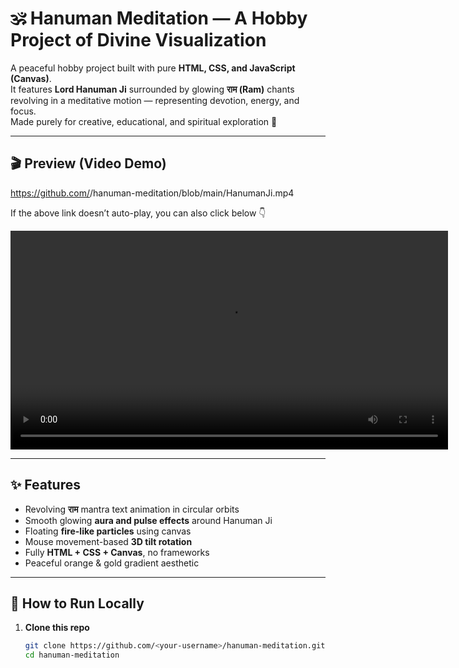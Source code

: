 # 🕉️ Hanuman Meditation — A Hobby Project of Divine Visualization

A peaceful hobby project built with pure **HTML, CSS, and JavaScript (Canvas)**.  
It features **Lord Hanuman Ji** surrounded by glowing **राम (Ram)** chants revolving in a meditative motion — representing devotion, energy, and focus.  
Made purely for creative, educational, and spiritual exploration 🌺

---

## 🎬 Preview (Video Demo)

https://github.com/<your-username>/hanuman-meditation/blob/main/HanumanJi.mp4

If the above link doesn’t auto-play, you can also click below 👇  

<video src="HanumanJi.mp4" controls width="700"></video>

---

## ✨ Features

- Revolving **राम** mantra text animation in circular orbits  
- Smooth glowing **aura and pulse effects** around Hanuman Ji  
- Floating **fire-like particles** using canvas  
- Mouse movement-based **3D tilt rotation**  
- Fully **HTML + CSS + Canvas**, no frameworks  
- Peaceful orange & gold gradient aesthetic  

---

## 🚀 How to Run Locally

1. **Clone this repo**
   ```bash
   git clone https://github.com/<your-username>/hanuman-meditation.git
   cd hanuman-meditation
